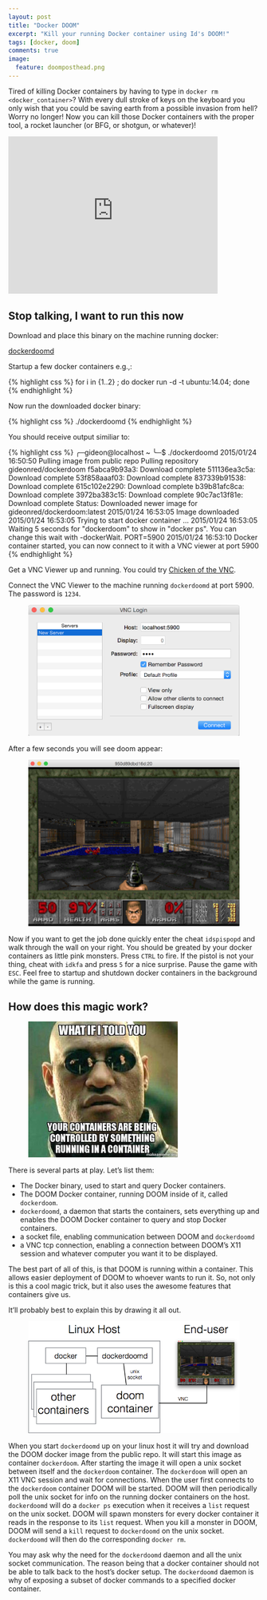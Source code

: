 ```yaml
---
layout: post
title: "Docker DOOM"
excerpt: "Kill your running Docker container using Id's DOOM!"
tags: [docker, doom]
comments: true
image:
  feature: doomposthead.png
---
```


Tired of killing Docker containers by having to type in
`docker rm <docker_container>`? With every dull stroke of keys on the keyboard
you only wish that you could be saving earth from a possible invasion from
hell? Worry no longer! Now you can kill those Docker containers with the
proper tool, a rocket launcher (or BFG, or shotgun, or whatever)!

<iframe width="420" height="315" src="http://www.youtube.com/embed/E1Lm1NFthX8" frameborder="0" allowfullscreen></iframe>

## Stop talking, I want to run this now

Download and place this binary on the machine running docker:

<div markdown="0"><a href="#" class="btn btn-info">dockerdoomd</a></div>

Startup a few docker containers e.g.,:

{% highlight css %}
for i in {1..2} ; do docker run -d -t ubuntu:14.04; done
{% endhighlight %}

Now run the downloaded docker binary:

{% highlight css %}
./dockerdoomd
{% endhighlight %}

You should receive output similiar to:

{% highlight css %}
╭─gideon@localhost  ~
╰─$ ./dockerdoomd
2015/01/24 16:50:50 Pulling image from public repo
Pulling repository gideonred/dockerdoom
f5abca9b93a3: Download complete
511136ea3c5a: Download complete
53f858aaaf03: Download complete
837339b91538: Download complete
615c102e2290: Download complete
b39b81afc8ca: Download complete
3972ba383c15: Download complete
90c7ac13f81e: Download complete
Status: Downloaded newer image for gideonred/dockerdoom:latest
2015/01/24 16:53:05 Image downloaded
2015/01/24 16:53:05 Trying to start docker container ...
2015/01/24 16:53:05 Waiting 5 seconds for "dockerdoom" to show in "docker ps". You can change this wait with -dockerWait.
PORT=5900
2015/01/24 16:53:10 Docker container started, you can now connect to it with a VNC viewer at port 5900
{% endhighlight %}

Get a VNC Viewer up and running. You could try [Chicken of the VNC](http://sourceforge.net/projects/cotvnc/).

Connect the VNC Viewer to the machine running `dockerdoomd` at port 5900. The password is `1234`.

<figure>
    <a href="/images/vncdockerdoomd.png"><img src="/images/vncdockerdoomd.png"></a>
</figure>

After a few seconds you will see doom appear:

<figure>
    <a href="/images/vncdockerdoomd2.png"><img src="/images/vncdockerdoomd2.png"></a>
</figure>

Now if you want to get the job done quickly enter the cheat `idspispopd` and walk through the wall on your right. You should be greated by your docker containers as little pink monsters. Press `CTRL` to fire. If the pistol is not your thing, cheat with `idkfa` and press `5` for a nice surprise. Pause the game with `ESC`. Feel free to startup and shutdown docker containers in the background while the game is running.

## How does this magic work?

<figure>
    <a href="/images/dockerdoommeme.jpg"><img src="/images/dockerdoommeme.jpg"></a>
</figure>

There is several parts at play. Let&rsquo;s list them:

* The Docker binary, used to start and query Docker containers.
* The DOOM Docker container, running DOOM inside of it, called `dockerdoom`.
* `dockerdoomd`, a daemon that starts the containers, sets everything up and enables the DOOM Docker container to query and stop Docker containers.
* a socket file, enabling communication between DOOM and `dockerdoomd`
* a VNC tcp connection, enabling a connection between DOOM&rsquo;s X11 session and whatever computer you want it to be displayed.

The best part of all of this, is that DOOM is running within a container. This allows easier deployment of DOOM to whoever wants to run it. So, not only is this a cool magic trick, but it also uses the awesome features that containers give us.

It&rsquo;ll probably best to explain this by drawing it all out.

<figure>
    <a href="/images/dockerdoomdiag.png"><img src="/images/dockerdoomdiag.png"></a>
</figure>

When you start `dockerdoomd` up on your linux host it will try and download the DOOM docker image from the public repo. It will start this image as container `dockerdoom`. After starting the image it will open a unix socket between itself and the `dockerdoom` container. The `dockerdoom` will open an X11 VNC session and wait for connections. When the user first connects to the `dockerdoom` container DOOM will be started. DOOM will then periodically poll the unix socket for info on the running docker containers on the host. `dockerdoomd` will do a `docker ps` execution when it receives a `list` request on the unix socket. DOOM will spawn monsters for every docker container it reads in the response to its `list` request. When you kill a monster in DOOM, DOOM will send a `kill` request to `dockerdoomd` on the unix socket. `dockerdoomd` will then do the corresponding `docker rm`.

You may ask why the need for the `dockerdoomd` daemon and all the unix socket communication. The reason being that a docker container should not be able to talk back to the host&rsquo;s docker setup. The `dockerdoomd` daemon is why of exposing a subset of docker commands to a specified docker container.
